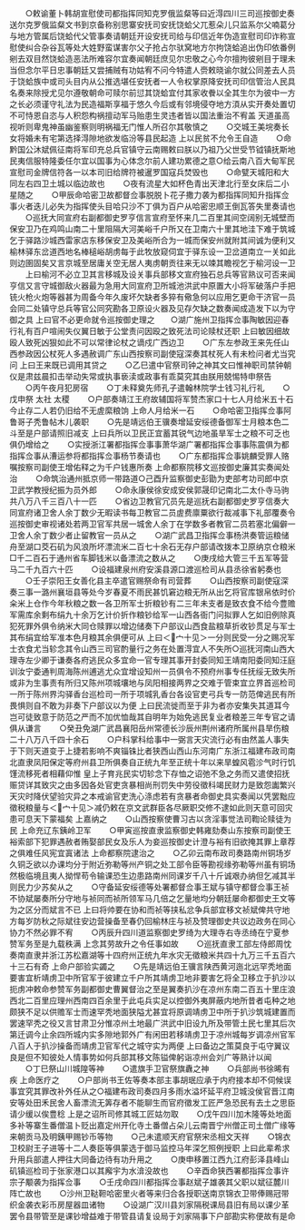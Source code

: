 <!-- { "loadSidebar": true } -->
　　○敕谕董卜韩胡宣慰使司都指挥同知克罗俄监粲等曰近淂四川三司巡按御史奏送尔克罗俄监粲文书到京备称别思寨安抚司安抚饶蛤父兀惹朵儿只监系尔父喃葛分与地方管属后饶蛤代父管事奏请朝廷开设安抚司给与印信近年伪造宣慰司印诈称宣慰使纠合杂谷瓦等处大姓野蛮谋害尔父子抢占尔驮窝地方尔拘饶蛤追出伪印依番例剜去双目然饶蛤造恶法所难容尔宜奏闻朝廷庶见尔忠敬之心今尔擅拘彼剜目于理未当但念尔平日忠事朝廷又尝捕贼有功姑宥不问今特遣人赍敕晓谕尔就公同差去人员于饶蛤族中或司头目内从公推选堪任安抚者一人令权掌原降安抚司印信管治人民具名奏来除授尤见尔遵敬朝命可赎尔前愆其饶蛤宜付其家收餋以全其生尔为彼中一方之长必须谨守礼法为民造福斯享福于悠久今后或有邻境侵夺地方湏从实开奏处置切不可恃恩自恣与人积怨构祸擅动军马贻患生灵违者皆以国法重治不宥盖  天道虽高视听则卑鬼神虽幽鉴察则明祸福无门惟人所召尔其敬慎之
　　○交城王美垸奏长女将婚未有宅第选择淂隙地欲发临汾等县民起造  上以民贫不允令王自造
　　○命黔国公沐斌佩征南将军印充总兵官镇守云南赐敕曰朕以乃祖乃父世受节钺镇抚斯地民夷信服特隆委任尔宜以国事为心体念尔前人建功累德之意○给云南八百大甸军民宣慰司金牌信符各一以本司旧给牌符被暹罗国寇兵焚毁也
　　○命甓天城阳和大同左右四卫土城以临边故也
　　○夜有流星大如杯色青出天津北行至女床后二小星随之
　　○甲辰命哈密卫故都督佥事脱脱卜花子撒力袭为都指挥同知升指挥佥事火者迭儿必失为指挥使头目哈只沙不丁俱为百户从哈密忠顺王倒瓦答失里奏请也
　　○巡抚大同宣府右副都御史罗亨信言宣府至怀来几二百里其间空阔别无城壁而保安卫乃在鸡鸣山南二十里阻隔大河美峪千户所又在卫南六十里其地洼下难于筑城乞于驿路沙城西雷家店东移保安卫及美峪所合为一城而保安州就附其间诚为便利又榆林驿东岔道西地名棒槌峪胡虏每于此牧放窥伺宜于驿东设一卫岔道南立一关如此则边圉固矣又言京城至居庸关空无居人夷虏朝贡往来无以竦其瞻视乞于榆河设一卫
　　上曰榆河不必立卫其言移城及设关事兵部移文宣府独石总兵等官熟议可否来闻亨信又言守城御敌火器最为急用大同宣府卫所城池洪武中原置大小将军破落户手把铳火枪火炮等器甚为周备今年久废坏欠缺者多猝有儆急何以应用乞更命干济官一员会同二处镇守总兵等官公同究勘各卫原设火器及见存欠缺之数奏闻成造发下以为守御之具  上曰官不必更命就令巡按御史理之　　○湖广施州卫指挥佥事陶敏因迎春行礼有百户喧闹失仪翼日敏于公堂责问因殴之致死法司论赎杖还职  上曰敏因细故殴人致死凶狠如此不可以常律论杖之谪戍广西边卫
　　○广东左参政王来先任山西参政因公杖死人多遇赦调广东山西按察司副使寇深奏其杖死人有未检问者尤当究问  上曰王来既已调用其贷之
　　○乙巳遣中官祭司钟之神其文曰惟神职司禁钟朝仪是肃兹晨扣击举动失常或执事亵渎或政事有乖莫究其由朕用兢惕特申祭告
　　○丙午夜月犯房宿
　　○丁未释奠先师孔子遣翰林院学士钱习礼行礼
　　○戊申祭  太社  太稷
　　○户部奏靖江王府故辅国将军赞杰家口十七人月给米五十石今止存二人若仍旧给不无虗縻粮饷  上命人月给米一石
　　○命哈密卫指挥佥事阿鲁哥子秃鲁帖木儿袭职
　　○先是靖远伯王骥奏增延安绥德备御军士月粮本色二斗至是户部请照旧减支  上曰兵所以卫民正宜蓄其锐气边地虽旱军士之粮不可乏也俱仍增给之
　　○实授浙江署都指挥佥事事萧华湖广署都指挥佥事事陈震俱为都指挥佥事从漕运参将都指挥佥事杨节奏请也
　　○广东都指挥佥事姚麟受罪人赂嘱按察司副使王增佑释之为千户钱惠所奏  上命都察院移文巡按御史廉其实奏闻处治
　　○命筑治通州抵京师一带路道○己酉升监察御史彭勖为吏部考功司郎中京卫武学教授纪振为员外郎
　　○命永康侯徐安成安侯郭晟印记南北二太仆寺马驹共八万八千三百八十一匹
　　○省边卫教官冗员先是巡抚右副都御史罗亨信奏大同宣府诸卫舍人余丁数少无暇读书每卫教官二员虗费廪粟欲行裁减事下礼部覆奏令巡按御史审视诸处若两卫官军共居一城舍人余丁在学数多者教官二员若塞北偏僻一卫舍人余丁数少者止留教官一员从之
　　○湖广武昌卫指挥佥事杨洪奏管运粮储舟至湖口茭石矶为风浪所坏漂流米二百七十余石无存户部请改拨本卫原纳京仓粮米□千二百石于通州省车脚钱米以备漂流之数从之
　　○庚戌给大管三千五军等营马二千九百六十匹
　　○设福建泉州府安溪县源口渡巡检司从县丞徐省躬奏也
　　○壬子崇阳王女善化县主卒遣官赐祭命有司营葬
　　○山西按察司副使寇深奏三事一潞州襄垣县等处今岁春夏不雨民甚饥窘边粮无所从出乞将官库银帛依时价籴米上仓作今年秋粮之数一各卫所军士折粮钞有二三年未支者是致衣食不给今豊赡军需库余剩布绢九十余万乞计价折作粮钞给军一山西各衙门问拟罪人乞如旧例除真犯死罪外俱令纳米大同仓赎罪以增边储奏下户部议山西食盐粮草折收钞贯足与军士其布绢宜给军准本色月粮其余俱便可从  上曰＜宀十见＞一分则民受一分之赐况军士衣食尤当轸念其令山西三司官酌量行之务在处置淂宜人不失所○巡抚河南山西大理寺左少卿于谦奏各府逃民众多宜命一官专理其事开封委同知王靖南阳委同知汪庭训汝宁委通判周海陈州逋逃尤众宜增设知州一员俱令不预府州事专任抚绥无致失所或非为生事责有所归又陈州项城壤地与凤阳相接两界之交难于管束宜立界首巡检司一所于陈州界沟驿香台巡检司一所于项城乳香台各设官吏弓兵专一防范俾逃民有所畏惧则自不敢为非奏下户部议以为便  上曰民流徙而至于非为者亦安集失其道耳今岂可徒致意于防范之严而不加优恤哉其自明年为始免逃民复业者粮差三年专官之请俱从谦言
　　○癸丑免湖广武昌襄阳岳州常德长沙辰州荆州诸府所属州县旱伤粮二十八万八千四十余石
　　○户科掌科给事中一弼言天灾流行必有由然盖人事失于下则天道变于上捷若影响不爽锱铢比者狭西山西山东河南广东浙江福建布政司南北直隶凤阳保定等府州县卫所俱奏自正统九年至正统十年以来旱蝗风雹沴气时行饥馑流移死者相藉仰惟  皇上子育兆民实切轸念下存恤之诏弛不急之务而又遣使招抚赈贷详其致灾之由多因各处官吏贪暴相尚刑罚失中劳役徵科竭民财力是致怨讟繁兴天灾时降伏望验灾异之本戒谕官吏洗心涤虑若有贪暴者命御史具实奏闻以凭罢黜应徵税粮量与＜宀十见＞减仍敕在京文武群臣各尽厥职交修不逮如此则天意可回灾患可息天下蒙福矣  上嘉纳之
　　○山西按察使曹习古以贪淫事觉法司鞫论赎徒为民  上命充辽东銕岭卫军
　　○甲寅巡按直隶监察御史韩雍劾奏山东按察司副使王裕索部下犯罪遇赦者贿娶部民女及乐人为妾巡按御史计澄与裕有旧欲掩其罪上章荐之俱难任风宪宜寘诸法  上命都察院逮治之
　　○乙卯云南布政司奏路南州铜场岁久铜乏欲以办课均分于附近弥勒等州产铜之处工部令臣等勘视缘弥勒等州虽有铜场然极临境且夷人拗悍苟令输课恐生边患路南州同课岁千八十斤诚艰办纳但乞减其半则民力少苏矣从之
　　○守备延安绥德等处署都督佥事王斌与镇守都督佥事王祯不协斌屡奏所分守地与祯同而祯所领军马几倍之乞量地均分朝廷屡命都御史王文等为之区分而斌言不已  上曰将帅要在协和而祯等挟私忿争兵部宜移文祯斌俾共守地方每岁防秋之际斌往安边营操备至春仍回榆林庄与祯及赞理御史共议边政务在同心协力不然必罪不宥
　　○丙辰升四川道监察御史罗绮为大理寺右寺丞绮在宁夏参赞军务至是九载秩满  上念其劳故升之令任事如故
　　○巡抚直隶工部左侍郎周忱奏南直隶并浙江苏松嘉湖等十四府州正统九年水灾无徵粮米共四十九万三千五百六十三石有奇  上命户部验实蠲之
　　○先是靖远伯王骥言陕西黄河迤北远罕秃地面要害宜析靖虏卫中所官军于彼建立千户所其靖虏卫地非要害乞将全卫移立于扒沙以扼虏冲敕命参赞军务副都御史曹翼督治之至是翼奏扒沙在凉州东南二百五十里庄浪西北二百里应理州西南四百余里于此屯兵实足以控御外夷屏蔽内地所昔者屯种之地颇狭不足以供赡军士而速罕秃地面狭隘尤甚宜将原调靖虏卫中所于扒沙筑城建置而罢速罕秃之役又言甘肃卫分惟凉州土地最广洪武中旧设九所及带管土民七里其后次第迁调今止余四所城内实多隙地郭外广有闲田若移靖虏卫于凉州城每岁调凉州官军八百人于扒沙操备而靖虏卫官军代之城守实为两便  上曰备边之策莫良于屯守翼议良是但不知彼处人情事势如何兵部其移文陈镒俾躬诣凉州会刘广等熟计以闻
　　○丁巳祭山川城隍等神
　　○遣旗手卫官祭旗纛之神
　　○兵部尚书徐晞有疾  上命医疗之
　　○户部尚书王佐等奏本部主事胡珉应承于内府接本却不伺候误事宜究其罪改补外任从之○福建布政司奏四月多雨水溢坏延平府卫城没侯官晋江南安等处田禾民舍人畜漂流无筭存者不能聊生而官府徵发工匠严急恐民有去土之思臣请少缓以俟豊稔  上是之诏所司修其城工匠姑勿取
　　○戊午四川加木隆等处地面多补等寨生番僧温卜贬出嘉定州开化寺土番僧占朵儿云南晋宁州僧正司土僧广缘等来朝贡马及明銕甲赐钞币等物
　　○己未遣顺天府官祭宋丞相文天祥
　　○锦衣卫校尉王子进等十二人奏臣等俱蒙选于御马监控马年深乞照例授职  上曰此辈希求升用兵部遣人押往大同备边待有功升用之
　　○庚申移置江西九江府彭泽县峰山矶镇巡检司于张家港口以其廨宇为水渰没故也
　　○辛酉命狭西署都指挥佥事许宗子颙袭为指挥佥事
　　○壬戌命四川都指挥佥事赵斌子雄袭其父职以斌征麓川阵亡故也
　　○沙州卫鞑靼哈密里火者等来归合各授职送南京锦衣卫带俸赐冠带织金袭衣彩币房屋器皿诸物
　　○设湖广汉川县刘家隔税课局县旧有局以课少革罢令县带管至是课钞增益难于带管县请复设局于刘家隔事下户部勘实称便故有是命
